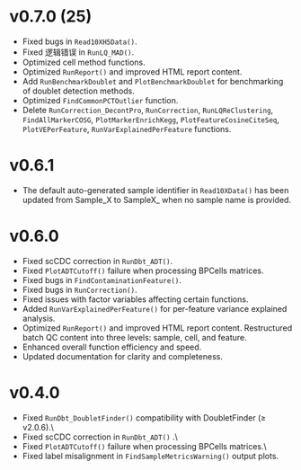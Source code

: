 # v0.7.0 (25)

-   Fixed bugs in `Read10XH5Data()`.
-   Fixed  逻辑错误 in `RunLQ_MAD()`.
-   Optimized cell method functions.
-   Optimized `RunReport()` and improved HTML report content.
-   Add `RunBenchmarkDoublet` and `PlotBenchmarkDoublet` for benchmarking of doublet detection methods.
-   Optimized `FindCommonPCTOutlier` function.
-   Delete `RunCorrection_DecontPro`, `RunCorrection`, `RunLQReClustering`, `FindAllMarkerCOSG`, `PlotMarkerEnrichKegg`, `PlotFeatureCosineCiteSeq`, `PlotVEPerFeature`, `RunVarExplainedPerFeature` functions.

# v0.6.1

-   The default auto-generated sample identifier in `Read10XData()` has been updated from Sample_X to SampleX\_ when no sample name is provided.

# v0.6.0

-   Fixed scCDC correction in `RunDbt_ADT()`.
-   Fixed `PlotADTCutoff()` failure when processing BPCells matrices.
-   Fixed bugs in `FindContaminationFeature()`.
-   Fixed bugs in `RunCorrection()`.
-   Fixed issues with factor variables affecting certain functions.
-   Added `RunVarExplainedPerFeature()` for per-feature variance explained analysis.
-   Optimized `RunReport()` and improved HTML report content. Restructured batch QC content into three levels: sample, cell, and feature.
-   Enhanced overall function efficiency and speed.
-   Updated documentation for clarity and completeness.

# v0.4.0

-   Fixed `RunDbt_DoubletFinder()` compatibility with DoubletFinder (≥ v2.0.6).\
-   Fixed scCDC correction in `RunDbt_ADT()` .\
-   Fixed `PlotADTCutoff()` failure when processing BPCells matrices.\
-   Fixed label misalignment in `FindSampleMetricsWarning()` output plots.
